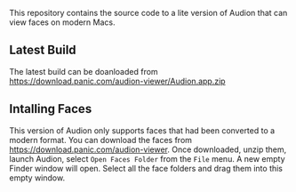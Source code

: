 This repository contains the source code to a lite version of Audion that can view faces on modern Macs.

## Latest Build

The latest build can be doanloaded from https://download.panic.com/audion-viewer/Audion.app.zip

## Intalling Faces

This version of Audion only supports faces that had been converted to a modern format. You can download the faces from https://download.panic.com/audion-viewer. Once downloaded, unzip them, launch Audion, select `Open Faces Folder` from the `File` menu. A new empty Finder window will open. Select all the face folders and drag them into this empty window.